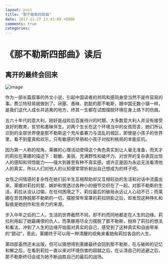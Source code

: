 ```yaml
---
layout: post
title: "那不勒斯四部曲"
date: 2017-11-27 23:43:09 +0800
comments: true
categories:
---
```

# 《那不勒斯四部曲》读后

## 离开的最终会回来

![image](https://img3.doubanio.com/lpic/s29535271.jpg)

作为一部长篇叙事的外文小说，引起中国读者的共鸣和感同身受当然不是件容易的事。费兰特轻易就做到了。闭塞、愚昧、肮脏的那不勒斯，跟中国无数小镇一样，是我们这代人成长并逃离的地方，终其一生都在试图摆脱环境在身上烙下的伤痕。

五六十年代的意大利，刚好是战败后百废待兴的时期，大多数意大利人并没有接受良好的教育，贫穷和愚昧伴生。对两个生长在这个环境当中的女孩而言，她们所认识到的全部世界便是那不勒斯这个充斥着暴力与混乱的城区，即使是小孩子的世界里，看不到童真和欢乐，只有敏感的早熟和小孩子对权利格局的本能反抗。

因为第一人称的视角，莱娜的心理活动使得这个角色真实到让人毫无准备，而天才的莉拉在莱娜的描述下：聪敏、美丽、充满野性和破坏力、对世界的复杂表现出惊人的感知和领悟能力——强大到甚至有种不真实感。或许正是因为永远无法看清他人的真实，所以人们对他人的认知便常常折射出自己想成为的样子吧。

女性之间情感的复杂性在她们前半生互相帮助却又互相较劲的生活和对话中流露出来，莱娜对莉拉的爱、嫉妒和恨透过各种小的细节交织在了一起。对那不勒斯的生活，莉拉从没认过输，在任何困境之下，莉拉最后的破局永远让人心动不已；而莱娜在苦苦挣脱那不勒斯的一切，摆脱常年笼罩的莉拉阴影之后，却发现这种挣扎和裂痕是她创作和生命力的来源。

步入中年之后的二人，生活的世界截然不同，却不约而同地都走在人生的边缘。莉拉利用起了她最痛恨的仇人，而莱娜用尽全力摆脱了那不勒斯，抛弃了莉拉的想法和看法，冲到了人生的边缘开始面对真实的自己，感受到了这种真实和自由带来的“颤动”，至此，莱娜终于可以用一种清醒的视角来看她和莉拉各自的人生。

第四部虽然还未出版，但可以猜想得到莱娜最终会回到那不勒斯，在与破碎的记忆和解之后，在看到莉拉一直以来对环境伤害的超越之后，在认清自己的逃避之后，那不勒斯终归会成为她不断战胜自己的最后的战场。
